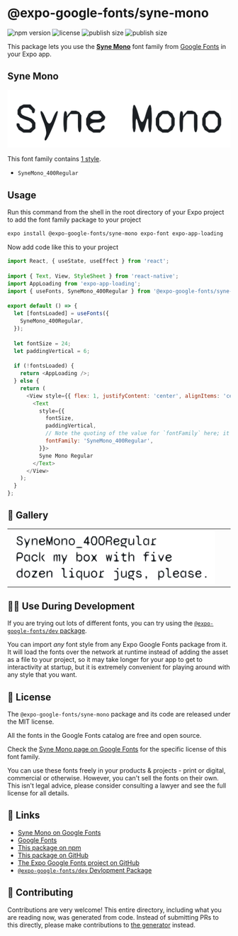 # @expo-google-fonts/syne-mono

![npm version](https://flat.badgen.net/npm/v/@expo-google-fonts/syne-mono)
![license](https://flat.badgen.net/github/license/expo/google-fonts)
![publish size](https://flat.badgen.net/packagephobia/install/@expo-google-fonts/syne-mono)
![publish size](https://flat.badgen.net/packagephobia/publish/@expo-google-fonts/syne-mono)

This package lets you use the [**Syne Mono**](https://fonts.google.com/specimen/Syne+Mono) font family from [Google Fonts](https://fonts.google.com/) in your Expo app.

## Syne Mono

![Syne Mono](./font-family.png)

This font family contains [1 style](#-gallery).

- `SyneMono_400Regular`

## Usage

Run this command from the shell in the root directory of your Expo project to add the font family package to your project
```sh
expo install @expo-google-fonts/syne-mono expo-font expo-app-loading
```

Now add code like this to your project
```js
import React, { useState, useEffect } from 'react';

import { Text, View, StyleSheet } from 'react-native';
import AppLoading from 'expo-app-loading';
import { useFonts, SyneMono_400Regular } from '@expo-google-fonts/syne-mono';

export default () => {
  let [fontsLoaded] = useFonts({
    SyneMono_400Regular,
  });

  let fontSize = 24;
  let paddingVertical = 6;

  if (!fontsLoaded) {
    return <AppLoading />;
  } else {
    return (
      <View style={{ flex: 1, justifyContent: 'center', alignItems: 'center' }}>
        <Text
          style={{
            fontSize,
            paddingVertical,
            // Note the quoting of the value for `fontFamily` here; it expects a string!
            fontFamily: 'SyneMono_400Regular',
          }}>
          Syne Mono Regular
        </Text>
      </View>
    );
  }
};

```

## 🔡 Gallery


||||
|-|-|-|
|![SyneMono_400Regular](./SyneMono_400Regular.ttf.png)||||


## 👩‍💻 Use During Development

If you are trying out lots of different fonts, you can try using the [`@expo-google-fonts/dev` package](https://github.com/expo/google-fonts/tree/master/font-packages/dev#readme).

You can import *any* font style from any Expo Google Fonts package from it. It will load the fonts
over the network at runtime instead of adding the asset as a file to your project, so it may take longer
for your app to get to interactivity at startup, but it is extremely convenient
for playing around with any style that you want.

## 📖 License

The `@expo-google-fonts/syne-mono` package and its code are released under the MIT license.

All the fonts in the Google Fonts catalog are free and open source.

Check the [Syne Mono page on Google Fonts](https://fonts.google.com/specimen/Syne+Mono) for the specific license of this font family.

You can use these fonts freely in your products & projects - print or digital, commercial or otherwise. However, you can't sell the fonts on their own. This isn't legal advice, please consider consulting a lawyer and see the full license for all details.

## 🔗 Links

- [Syne Mono on Google Fonts](https://fonts.google.com/specimen/Syne+Mono)
- [Google Fonts](https://fonts.google.com/)
- [This package on npm](https://www.npmjs.com/package/@expo-google-fonts/syne-mono)
- [This package on GitHub](https://github.com/expo/google-fonts/tree/master/font-packages/syne-mono)
- [The Expo Google Fonts project on GitHub](https://github.com/expo/google-fonts)
- [`@expo-google-fonts/dev` Devlopment Package](https://github.com/expo/google-fonts/tree/master/font-packages/dev)

## 🤝 Contributing

Contributions are very welcome! This entire directory, including what you are reading now, was generated from code. Instead of submitting PRs to this directly, please make contributions to [the generator](https://github.com/expo/google-fonts/tree/master/packages/generator) instead.

